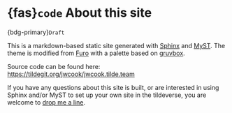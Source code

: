 # {fas}`code` About this site
{bdg-primary}`Draft`

This is a markdown-based static site generated with [Sphinx](docs.readthedocs.io) and
[MyST](https://myst-parser.readthedocs.io). The theme is modified from
[Furo](https://pradyunsg.me/furo) with a palette based on [gruvbox](https://github.com/morhetz/gruvbox).

Source code can be found here: https://tildegit.org/jwcook/jwcook.tilde.team

If you have any questions about this site is built, or are interested in using Sphinx and/or MyST to
set up your own site in the tildeverse, you are welcome to [drop me a line](mailto:jwcook@tilde.team).
